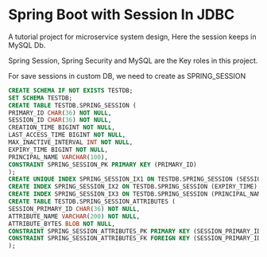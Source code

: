 # Spring Boot with Session In JDBC

A tutorial project for microservice system design, Here the session keeps in MySQL Db.

Spring Session, Spring Security and MySQL are the Key roles in this project.

For save sessions in custom DB, we need to create as SPRING_SESSION

```sql
CREATE SCHEMA IF NOT EXISTS TESTDB;
SET SCHEMA TESTDB;
CREATE TABLE TESTDB.SPRING_SESSION (
PRIMARY_ID CHAR(36) NOT NULL,
SESSION_ID CHAR(36) NOT NULL,
CREATION_TIME BIGINT NOT NULL,
LAST_ACCESS_TIME BIGINT NOT NULL,
MAX_INACTIVE_INTERVAL INT NOT NULL,
EXPIRY_TIME BIGINT NOT NULL,
PRINCIPAL_NAME VARCHAR(100),
CONSTRAINT SPRING_SESSION_PK PRIMARY KEY (PRIMARY_ID)
);
CREATE UNIQUE INDEX SPRING_SESSION_IX1 ON TESTDB.SPRING_SESSION (SESSION_ID);
CREATE INDEX SPRING_SESSION_IX2 ON TESTDB.SPRING_SESSION (EXPIRY_TIME);
CREATE INDEX SPRING_SESSION_IX3 ON TESTDB.SPRING_SESSION (PRINCIPAL_NAME);
CREATE TABLE TESTDB.SPRING_SESSION_ATTRIBUTES (
SESSION_PRIMARY_ID CHAR(36) NOT NULL,
ATTRIBUTE_NAME VARCHAR(200) NOT NULL,
ATTRIBUTE_BYTES BLOB NOT NULL,
CONSTRAINT SPRING_SESSION_ATTRIBUTES_PK PRIMARY KEY (SESSION_PRIMARY_ID, ATTRIBUTE_NAME),
CONSTRAINT SPRING_SESSION_ATTRIBUTES_FK FOREIGN KEY (SESSION_PRIMARY_ID) REFERENCES TESTDB.SPRING_SESSION(PRIMARY_ID) ON DELETE CASCADE
);
```


 
